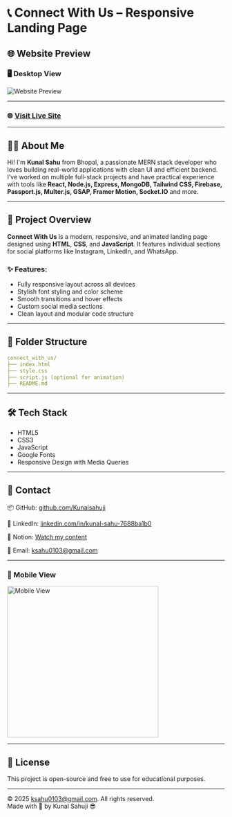 # 📞 Connect With Us – Responsive Landing Page

## 🌐 Website Preview

### 🖥️ Desktop View  
![Website Preview](https://i.ibb.co/nN0XBSxF/desktop.png)

---

### 🌐 [Visit Live Site](https://kunalsahuji.github.io/connect_with_us/)

---

## 🧑‍💻 About Me

Hi! I'm **Kunal Sahu** from Bhopal, a passionate MERN stack developer who loves building real-world applications with clean UI and efficient backend. I’ve worked on multiple full-stack projects and have practical experience with tools like **React, Node.js, Express, MongoDB, Tailwind CSS, Firebase, Passport.js, Multer.js, GSAP, Framer Motion, Socket.IO** and more.

---

## 🚀 Project Overview

**Connect With Us** is a modern, responsive, and animated landing page designed using **HTML**, **CSS**, and **JavaScript**. It features individual sections for social platforms like Instagram, LinkedIn, and WhatsApp.

### ✨ Features:
- Fully responsive layout across all devices
- Stylish font styling and color scheme
- Smooth transitions and hover effects
- Custom social media sections
- Clean layout and modular code structure

---

## 📁 Folder Structure
```yaml
connect_with_us/
├── index.html
├── style.css
├── script.js (optional for animation)
├── README.md
```

---

## 🛠️ Tech Stack

- HTML5
- CSS3
- JavaScript 
- Google Fonts
- Responsive Design with Media Queries

---

## 📇 Contact

📦 GitHub: [github.com/Kunalsahuji](https://github.com/Kunalsahuji)

🔗 LinkedIn: [linkedin.com/in/kunal-sahu-7688ba1b0](https://www.linkedin.com/in/kunal-sahu-7688ba1b0)

📌 Notion: [Watch my content](https://www.notion.so/1dff7c6ce1bb803787fbddd34e422ab4?v=1e0f7c6ce1bb8052b14c000cb57448ee&pvs=4)

📧 Email: [ksahu0103@gmail.com](mailto:ksahu0103@gmail.com)

---

### 📱 Mobile View  

<img src="https://i.ibb.co/fd4b7jhZ/mobile.png" alt="Mobile View" width="350">

---

## 📝 License

This project is open-source and free to use for educational purposes.

---

© 2025 [ksahu0103@gmail.com](mailto:ksahu0103@gmail.com). All rights reserved.  
Made with 💖 by Kunal Sahuji 😎

